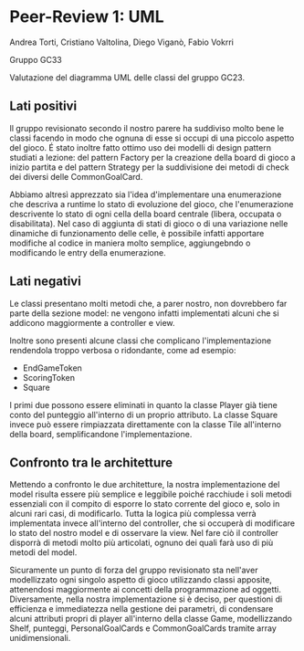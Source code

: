 # Peer-Review 1: UML

Andrea Torti, Cristiano Valtolina, Diego Viganò, Fabio Vokrri

Gruppo GC33

Valutazione del diagramma UML delle classi del gruppo GC23.

## Lati positivi

Il gruppo revisionato secondo il nostro parere ha suddiviso molto bene le classi facendo in modo che ognuna di esse si occupi di una piccolo aspetto del gioco. É stato inoltre fatto ottimo uso dei modelli di design pattern studiati a lezione: del pattern Factory per la creazione della board di gioco a inizio partita e del pattern Strategy per la suddivisione dei metodi di check dei diversi delle CommonGoalCard.

Abbiamo altresì apprezzato sia l'idea d'implementare una enumerazione che descriva a runtime lo stato di evoluzione del gioco, che l'enumerazione descrivente lo stato di ogni cella della board centrale (libera, occupata o disabilitata).
Nel caso di aggiunta di stati di gioco o di una variazione nelle dinamiche di funzionamento delle celle, è possibile infatti apportare modifiche al codice in maniera molto semplice, aggiungebndo o modificando le entry della enumerazione.

## Lati negativi

Le classi presentano molti metodi che, a parer nostro, non dovrebbero far parte della sezione model: ne vengono infatti implementati alcuni che si addicono maggiormente a controller e view.

Inoltre sono presenti alcune classi che complicano l'implementazione rendendola troppo verbosa o ridondante, come ad esempio:

- EndGameToken
- ScoringToken
- Square

I primi due possono essere eliminati in quanto la classe Player già tiene conto del punteggio all'interno di un proprio attributo.
La classe Square invece può essere rimpiazzata direttamente con la classe Tile all'interno della board, semplificandone l'implementazione.

## Confronto tra le architetture

Mettendo a confronto le due architetture, la nostra implementazione del model risulta essere più semplice e leggibile poiché racchiude i soli metodi essenziali con il compito di esporre lo stato corrente del gioco e, solo in alcuni rari casi, di modificarlo. Tutta la logica più complessa verrà implementata invece all'interno del controller, che si occuperà di modificare lo stato del nostro model e di osservare la view. Nel fare ciò il controller disporrà di metodi molto più articolati, ognuno dei quali farà uso di più metodi del model. 

Sicuramente un punto di forza del gruppo revisionato sta nell'aver modellizzato ogni singolo aspetto di gioco utilizzando classi apposite, attenendosi maggiormente ai concetti della programmazione ad oggetti. 
Diversamente, nella nostra implementazione si è deciso, per questioni di efficienza e immediatezza nella gestione dei parametri, di condensare alcuni attributi propri di player all'interno della classe Game, modellizzando Shelf, punteggi, PersonalGoalCards e CommonGoalCards tramite array unidimensionali.
